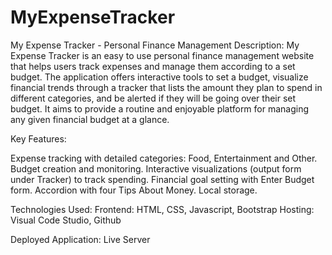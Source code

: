 # MyExpenseTracker

My Expense Tracker - Personal Finance Management
Description: My Expense Tracker is an easy to use personal finance management website that helps users track expenses and manage them according to a set budget. The application offers interactive tools to set a budget, visualize financial trends through a tracker that lists the amount they plan to spend in different categories, and be alerted if they will be going over their set budget. It aims to provide a routine and enjoyable platform for managing any given financial budget at a glance.

Key Features:

Expense tracking with detailed categories: Food, Entertainment and Other.
Budget creation and monitoring.
Interactive visualizations (output form under Tracker) to track spending.
Financial goal setting with Enter Budget form.
Accordion with four Tips About Money.
Local storage.

Technologies Used:
Frontend: HTML, CSS, Javascript, Bootstrap
Hosting: Visual Code Studio, Github

Deployed Application:
Live Server
